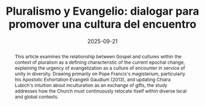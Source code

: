 ---
layout: preprint
title: "Pluralismo y Evangelio: dialogar para promover una cultura del encuentro"
authors:
  - Lucas Cerviño
keywords: ["pluralism", "evangelization", "culture of encounter", "intercultural dialogue", "Pope Francis", "Evangelii Gaudium", "Chiara Lubich", "inculturation", "exchange of gifts", "unity in diversity", "epoch change", "fundamentalism", "relativism", "Gospel and cultures", "mutual love", "mystical experience", "common good"]
discipline: "Philosophy"
languages: ["English", "Español"]
date: 2025-09-21
#doi: "10.1234/example4"
abstract: "This article examines the relationship between Gospel and cultures within the context of pluralism as a defining characteristic of the current epochal change, explaining the urgency of evangelization as a culture of encounter in service of unity in diversity. Drawing primarily on Pope Francis's magisterium, particularly his Apostolic Exhortation Evangelii Gaudium (2013), and updating Chiara Lubich's intuition about inculturation as an exchange of gifts, the study addresses how the Church must continuously relocate itself within diverse local and global contexts."
abstracts:
  - language: "English"
    flag: "🇬🇧"
    content: "This article examines the relationship between Gospel and cultures within the context of pluralism as a defining characteristic of the current epochal change, explaining the urgency of evangelization as a culture of encounter in service of unity in diversity. Drawing primarily on Pope Francis's magisterium, particularly his Apostolic Exhortation Evangelii Gaudium (2013), and updating Chiara Lubich's intuition about inculturation as an exchange of gifts, the study addresses how the Church must continuously relocate itself within diverse local and global contexts. The author argues that pluralism, while challenging faith by relativizing certainties, presents a historic opportunity for the Church to revitalize, rethink, and reorganize itself beyond the extremes of fundamentalism and relativism. The proposed intercultural path promotes harmony by evidencing the constitutive interrelation of all reality, transforming the perception of difference from alius (stranger, threat) to alter (neighbor, companion) and ultimately to frater (brother/sister). Evangelization is reconceptualized not as imposing cultural forms but as generating dialogue experiences that facilitate exchange of gifts through intercultural encounter. This approach requires both horizontal reciprocity in human relations and vertical openness to transcendent mystery. The methodology emphasizes dialogue as the privileged path for promoting unity, creating spaces where spiritual experiences emerge from plural encounters. The ultimate goal is fostering a culture of encounter that promotes common good and human dignity while enabling enrichment between different approaches to the ineffable Mystery."
    
  - language: "Español"
    flag: "🇪🇸"
    content: "Este artículo examina la relación entre Evangelio y culturas en el contexto del pluralismo como rasgo determinante del cambio de época, explicitando la urgencia de una evangelización como cultura del encuentro al servicio de la unidad en la diferencia. Basándose principalmente en el magisterio del papa Francisco, particularmente su Exhortación Apostólica Evangelii Gaudium (2013), y actualizando la intuición de Chiara Lubich sobre la inculturación como intercambio de dones, el estudio aborda cómo la Iglesia debe reubicarse continuamente en diversos contextos locales y globales. El autor argumenta que el pluralismo, aunque desafía la fe relativizando las certezas, presenta una oportunidad histórica para que la Iglesia se revitalice, repiense y reorganice más allá de los extremos del fundamentalismo y relativismo. El camino intercultural propuesto promueve la armonía evidenciando la interrelación constitutiva de toda la realidad, transformando la percepción de la diferencia de alius (extraño, amenaza) a alter (vecino, compañero) y finalmente a frater (hermano/hermana). La evangelización se reconceptualiza no como imposición de formas culturales sino como generación de experiencias dialógicas que facilitan el intercambio de dones a través del encuentro intercultural. Este enfoque requiere tanto reciprocidad horizontal en las relaciones humanas como apertura vertical al misterio trascendente. La metodología enfatiza el diálogo como camino privilegiado para promover la unidad, creando espacios donde emergen experiencias espirituales desde encuentros plurales. El objetivo final es fomentar una cultura del encuentro que promueva el bien común y la dignidad humana mientras posibilita el enriquecimiento entre diferentes aproximaciones al Misterio inefable."

pdfs:
  - language: "Español"
    url: "/assets/pdfs/TBD.pdf"
    flag: "🇪🇸"

pupilla_citation: "Cerviño, L., Pluralismo y Evangelio: dialogar para promover una cultura del encuentro, Pupilla (2025), https://pupilla.org/preprints/2025-pluralismo-evangelio/"
pupilla_citation_note: "Note"

tags:
  - philosophy
  - theology
---